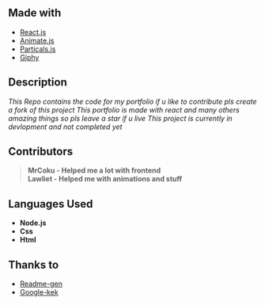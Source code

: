 
## Made with
  * [React.js](https://github.com/facebook/React)
  * [Animate.js](https://github.com/jshjohnson/animate)
  * [Particals.js](https://github.com/VincentGarreau/particles.js/)
  * [Giphy](https://giphy.com/)


## Description 

*This Repo contains the code for my portfolio if u like to contribute pls create a fork of this project*
*This portfolio is made with react and many others amazing things so pls leave a star if u live*
*This project is currently in devlopment and not completed yet*


## Contributors
> **MrCoku - Helped me a lot with frontend**\
> **Lawliet - Helped me with animations and stuff**


## Languages Used
* **Node.js**
* **Css**
* **Html**


## Thanks to 
  * [Readme-gen](https://github.com/jannverduzco/09-Professional-README-Generator/blob/main/README.md)
  * [Google-kek](https://google.com/)